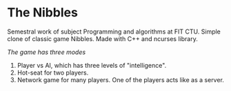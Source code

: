 # The Nibbles

Semestral work of subject Programming and algorithms at FIT CTU.
Simple clone of classic game Nibbles. Made with C++ and ncurses library. 

*The game has three modes*
1. Player vs AI, which has three levels of "intelligence".
2. Hot-seat for two players.
3. Network game for many players. One of the players acts like as a server. 
